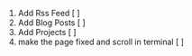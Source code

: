 1. Add Rss Feed [ ]
2. Add Blog Posts [ ]
3. Add Projects [ ]
4. make the page fixed and scroll in terminal [ ]
